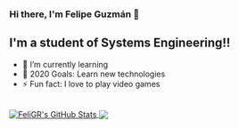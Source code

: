 ### Hi there, I'm Felipe Guzmán 👋

## I'm a student of Systems Engineering!!

- 🌱 I’m currently learning
- 🥅 2020 Goals: Learn new technologies
- ⚡ Fun fact: I love to play video games

<br>

<a href="https://github.com/FeliGR">
  <img align="center" alt="FeliGR's GitHub Stats" src="https://github-readme-stats.codestackr.vercel.app/api?username=FeliGR&show_icons=true&hide_border=true&theme=highcontrast" />
</a>

<a href="https://github.com/FeliGR">
  <img align="center" src="https://github-readme-stats.vercel.app/api/top-langs/?username=FeliGR&layout=compact&theme=highcontrast" />
</a>